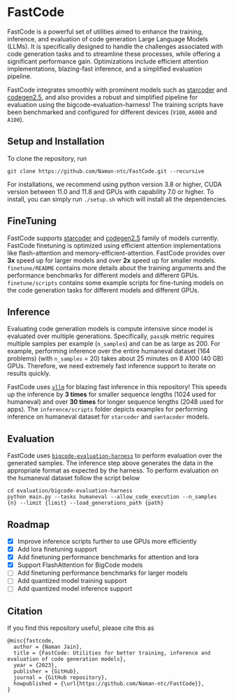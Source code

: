 # FastCode

FastCode is a powerful set of utilities aimed to enhance the training, inference, and evaluation of code generation Large Language Models (LLMs). It is specifically designed to handle the challenges associated with code generation tasks and to streamline these processes, while offering a significant performance gain. Optimizations include efficient attention implementations, blazing-fast inference, and a simplified evaluation pipeline. 

FastCode integrates smoothly with prominent models such as [starcoder](https://huggingface.co/bigcode/starcoder) and [codegen2.5](https://huggingface.co/Salesforce/codegen25-7b-mono), and also provides a robust and simplified pipeline for evaluation using the bigcode-evaluation-harness! The training scripts have been benchmarked and configured for different devices (`V100`, `A6000` and `A100`).

## Setup and Installation
To clone the repository, run
```
git clone https://github.com/Naman-ntc/FastCode.git --recursive
```

For installations, we recommend using python version 3.8 or higher, CUDA version between 11.0 and 11.8 and GPUs with capability 7.0 or higher. To install, you can simply run `./setup.sh` which will install all the dependencies.

## FineTuning
FastCode supports [starcoder](https://huggingface.co/bigcode/starcoder) and [codegen2.5](https://huggingface.co/Salesforce/codegen25-7b-mono) family of models currently. FastCode finetuning is optimized using efficient attention implementations like flash-attention and memory-efficient-attention. FastCode provides over **3x** speed up for larger models and over **2x** speed up for smaller models. `finetune/README` contains more details about the training arguments and the performance benchmarks for different models and different GPUs. `finetune/scripts` contains some example scripts for fine-tuning models on the code generation tasks for different models and different GPUs. 

## Inference
Evaluating code generation models is compute intensive since model is evaluated over multiple generations. Specifically, `pass@k` metric requires multiple samples per example (`n_samples`) and can be as large as 200. For example, performing inference over the entire humaneval dataset (164 problems) (with `n_samples` = 20) takes about 25 minutes on 8 A100 (40 GB) GPUs. Therefore, we need extremely fast inference support to iterate on results quickly.

FastCode uses [`vllm`](https://vllm.readthedocs.io/en/latest/index.html) for blazing fast inference in this repository! This speeds up the inference by **3 times** for smaller sequence lengths (1024 used for humaneval) and over **30 times** for longer sequence lengths (2048 used for apps). The `inference/scripts` folder depicts examples for performing inference on humaneval dataset for `starcoder` and `santacoder` models.

## Evaluation
FastCode uses [`bigcode-evaluation-harness`](https://github.com/bigcode-project/bigcode-evaluation-harness) to perform evaluation over the generated samples. The inference step above generates the data in the appropriate format as expected by the harness. To perform evaluation on the humaneval dataset follow the script below

```
cd evaluation/bigcode-evaluation-harness
python main.py --tasks humaneval --allow_code_execution --n_samples {n} --limit {limit} --load_generations_path {path}
```

## Roadmap

- [x] Improve inference scripts further to use GPUs more efficiently
- [x] Add lora finetuning support
- [x] Add finetuning performance benchmarks for attention and lora
- [x] Support FlashAttention for BigCode models
- [ ] Add finetuning performance benchmarks for larger models
- [ ] Add quantized model training support
- [ ] Add quantized model inference support

## Citation
If you find this repository useful, please cite this as
```
@misc{fastcode,
  author = {Naman Jain},
  title = {FastCode: Utilities for better training, inference and evaluation of code generation models},
  year = {2023},
  publisher = {GitHub},
  journal = {GitHub repository},
  howpublished = {\url{https://github.com/Naman-ntc/FastCode}},
}
```


